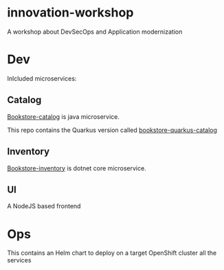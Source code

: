 # innovation-workshop

A workshop about DevSecOps and Application modernization

# Dev

Inlcluded microservices:

## Catalog 
[Bookstore-catalog](../../tree/main/dev/microservices/bookstore-catalog) is java microservice.

This repo contains the Quarkus version called [bookstore-quarkus-catalog](../../tree/main/dev/microservices/bookstore-quarkus-catalog)

## Inventory
[Bookstore-inventory](../../tree/main/dev/microservices/bookstore-inventory) is dotnet core microservice.

## UI

A NodeJS based frontend

# Ops

This contains an Helm chart to deploy on a target OpenShift cluster all the services